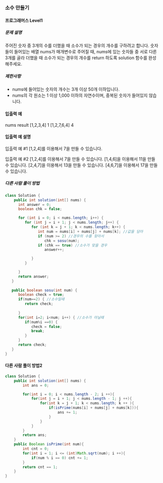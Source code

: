 ### 소수 만들기

#### 프로그래머스 Level1

##### 문제 설명
주어진 숫자 중 3개의 수를 더했을 때 소수가 되는 경우의 개수를 구하려고 합니다. 숫자들이 들어있는 배열 nums가 매개변수로 주어질 때, nums에 있는 숫자들 중 서로 다른 3개를 골라 더했을 때 소수가 되는 경우의 개수를 return 하도록 solution 함수를 완성해주세요.

##### 제한사항
- nums에 들어있는 숫자의 개수는 3개 이상 50개 이하입니다.
- nums의 각 원소는 1 이상 1,000 이하의 자연수이며, 중복된 숫자가 들어있지 않습니다.

#### 입출력 예
nums	result
[1,2,3,4]	1
[1,2,7,6,4]	4

#### 입출력 예 설명
입출력 예 #1
[1,2,4]를 이용해서 7을 만들 수 있습니다.

입출력 예 #2
[1,2,4]를 이용해서 7을 만들 수 있습니다.
[1,4,6]을 이용해서 11을 만들 수 있습니다.
[2,4,7]을 이용해서 13을 만들 수 있습니다.
[4,6,7]을 이용해서 17을 만들 수 있습니다.

##### 다른 사람 풀이 방법
```java
class Solution {
    public int solution(int[] nums) {
      int answer = 0;
      boolean chk = false;

      for (int i = 0; i < nums.length; i++) {
         for (int j = i + 1; j < nums.length; j++) {
            for (int k = j + 1; k < nums.length; k++) {
               int num = nums[i] + nums[j] + nums[k]; //값을 담아
               if (num >= 2) //경우의 수를 찾아서
                  chk = sosu(num);
               if (chk == true) //소수가 맞을 경우
                  answer++; 

            }
         }

      }
      return answer;
   }
   
   public boolean sosu(int num) {
      boolean check = true; 
      if(num==2) { //소수일때
         return check;
         
      }
      for(int i=2; i<num; i++) { //소수가 아닐때
         if(num%i ==0) {
            check = false;
            break;
         }
      }
      return check;
   }
}
```

#### 다른 사람 풀이 방법2
```java
class Solution {
    public int solution(int[] nums) {
        int ans = 0;

        for(int i = 0; i < nums.length - 2; i ++){
            for(int j = i + 1; j < nums.length - 1; j ++){
                for(int k = j + 1; k < nums.length; k ++ ){
                    if(isPrime(nums[i] + nums[j] + nums[k])){
                        ans += 1;  
                    } 
                }
            }
        }
        return ans;
    }
    public Boolean isPrime(int num){
        int cnt = 0;
        for(int i = 1; i <= (int)Math.sqrt(num); i ++){
            if(num % i == 0) cnt += 1; 
        }
        return cnt == 1;
    }
}
```